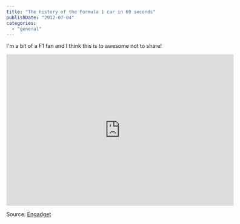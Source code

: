 ```yaml
---
title: "The history of the Formula 1 car in 60 seconds"
publishDate: "2012-07-04"
categories: 
  - "general"
---
```


I'm a bit of a F1 fan and I think this is to awesome not to share!

<iframe src="https://player.vimeo.com/video/43233380?title=0&amp;byline=0&amp;portrait=0&amp;color=c4af80" frameborder="0" width="600" height="400"></iframe>

Source: [Engadget](https://www.engadget.com/2012/07/03/visualized-the-history-of-the-formula-1-car/)
